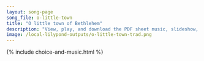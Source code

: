 ```yaml
---
layout: song-page
song_file: o-little-town
title: "O little town of Bethlehem"
description: "View, play, and download the PDF sheet music, slideshow, and audio. Lyrics: O little town of Bethlehem, how still we see thee lie! Above thy deep and dreamless sleep the silent stars go by. Yet in thy dark streets shineth the ... english christian 4part winter evening"
image: /local-lilypond-outputs/o-little-town-trad.png
---
```


{% include choice-and-music.html %}